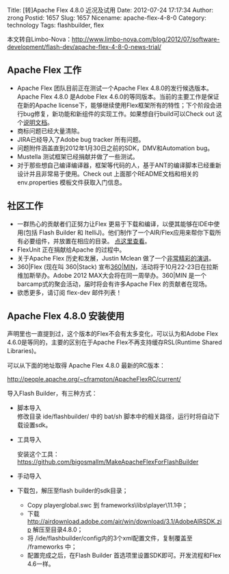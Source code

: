 Title: [转]Apache Flex 4.8.0 近况及试用
Date: 2012-07-24 17:17:34
Author: zrong
Postid: 1657
Slug: 1657
Nicename: apache-flex-4-8-0
Category: technology
Tags: flashbuilder, flex

本文转自Limbo-Nova：<http://www.limbo-nova.com/blog/2012/07/software-development/flash-dev/apache-flex-4-8-0-news-trial/>

Apache Flex 工作
----------------

-   Apache Flex 团队目前正在测试一个Apache Flex
    4.8.0的发行候选版本。Apache Flex 4.8.0 是Adobe Flex
    4.6.0的等同版本。当前的主要工作是保证在新的Apache
    license下，能够继续使用Flex框架所有的特性；下个阶段会进行bug修复，新功能和新组件的实现工作。如果想自行build可以Check
    out
    这个[说明文档](http://svn.apache.org/viewvc/incubator/flex/trunk/README?view=co)。
-   商标问题已经大量清除。
-   JIRA已经导入了Adobe bug tracker 所有问题。
-   问题附件涵盖直到2012年1月30日之前的SDK，DMV和Automation bug。
-   Mustella 测试框架已经捐献并做了一些测试。
-   对于那些想自己编译编译器，框架等代码的人，基于ANT的编译脚本已经重新设计并且非常易于使用。Check
    out 上面那个README文档和相关的env.properties
    模板文件获取入门信息。<!--more-->

社区工作
--------

-   一群热心的贡献者们正努力让Flex
    更易于下载和编译，以便其能够在IDE中使用(包括 Flash Builder 和
    ItelliJ)。他们制作了一个AIR/Flex应用来帮你下载所有必要组件，并放置在相应的目录。
    [点这里查看](https://github.com/bigosmallm/MakeApacheFlexForFlashBuilder)。
-   FlexUnit 正在捐献给Apache 的过程中。
-   关于Apache Flex 历史和发展，Justin Mclean
    做了一个[非常精彩的演讲](https://docs.google.com/presentation/pub?id=1SsVcr2SLkBJMXk1N6U3-HpxloSUUa4pBX-2f4GrRL5M)。
-   360|Flex (现在叫 360|Stack)
    宣布[360|MIN](http://www.360stack.com/blog/2012/06/announcing-360min/)，活动将于10月22-23日在拉斯维加斯举办。Adobe
    2012 MAX大会将在同一周举办。360|MIN
    是一个barcamp式的聚会活动，届时将会有许多Apache Flex
    的贡献者在现场。
-   欲悉更多，请订阅 flex-dev 邮件列表！

Apache Flex 4.8.0 安装使用
--------------------------

声明里也一直提到过，这个版本的Flex不会有太多变化，可以认为和Adobe Flex
4.6.0是等同的，主要的区别在于Apache Flex不再支持缓存RSL(Runtime Shared
Libraries)。

可以从下面的地址取得 Apache Flex 4.8.0 最新的RC版本：

<http://people.apache.org/~cframpton/ApacheFlexRC/current/>

导入Flash Builder，有三种方式：

-   脚本导入  
    修改目录 ide/flashbuilder/ 中的 bat/sh
    脚本中的相关路径，运行时将自动下载设置sdk。
-   工具导入  

    安装这个工具：<https://github.com/bigosmallm/MakeApacheFlexForFlashBuilder>
-   手动导入
-   下载包，解压至flash builder的sdk目录；
    -   Copy playerglobal.swc 到 frameworks\\libs\\player\\11.1中；
    -   下载
        http://airdownload.adobe.com/air/win/download/3.1/AdobeAIRSDK.zip
        解压至目录4.8.0；
    -   将 /ide/flashbuilder/config内的3个xml配置文件，复制覆盖至
        /frameworks 中；
    -   配置完成之后，在Flash Builder
        首选项里设置SDK即可。开发流程和Flex 4.6一样。

